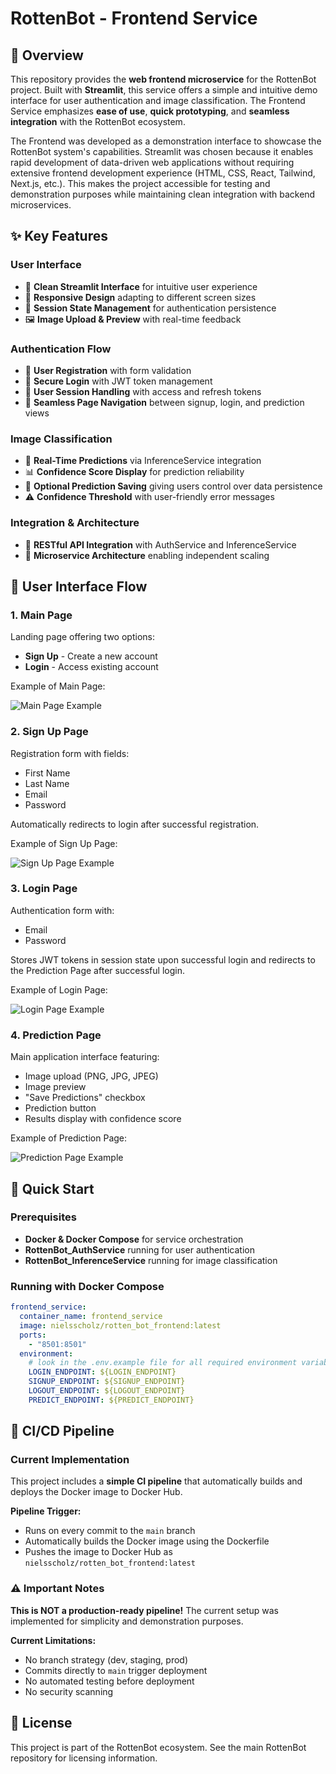 # RottenBot - Frontend Service

## 🎯 Overview

This repository provides the **web frontend microservice** for the RottenBot project. Built with **Streamlit**, this service offers a simple and intuitive demo interface for user authentication and image classification. The Frontend Service emphasizes **ease of use**, **quick prototyping**, and **seamless integration** with the RottenBot ecosystem.

The Frontend was developed as a demonstration interface to showcase the RottenBot system's capabilities. Streamlit was chosen because it enables rapid development of data-driven web applications without requiring extensive frontend development experience (HTML, CSS, React, Tailwind, Next.js, etc.). This makes the project accessible for testing and demonstration purposes while maintaining clean integration with backend microservices.

## ✨ Key Features

### User Interface
- 🎨 **Clean Streamlit Interface** for intuitive user experience
- 📱 **Responsive Design** adapting to different screen sizes
- 🔄 **Session State Management** for authentication persistence
- 🖼️ **Image Upload & Preview** with real-time feedback

### Authentication Flow
- 📝 **User Registration** with form validation
- 🔐 **Secure Login** with JWT token management
- 👤 **User Session Handling** with access and refresh tokens
- 🔄 **Seamless Page Navigation** between signup, login, and prediction views

### Image Classification
- 🤖 **Real-Time Predictions** via InferenceService integration
- 📊 **Confidence Score Display** for prediction reliability
- 💾 **Optional Prediction Saving** giving users control over data persistence
- ⚠️ **Confidence Threshold** with user-friendly error messages

### Integration & Architecture
- 🔗 **RESTful API Integration** with AuthService and InferenceService
- 🚀 **Microservice Architecture** enabling independent scaling

## 🎨 User Interface Flow

### 1. Main Page
Landing page offering two options:
- **Sign Up** - Create a new account
- **Login** - Access existing account

Example of Main Page: 

![Main Page Example](readme_images/main_page_example.png)

### 2. Sign Up Page
Registration form with fields:
- First Name
- Last Name
- Email
- Password

Automatically redirects to login after successful registration.

Example of Sign Up Page: 

![Sign Up Page Example](readme_images/signup_page_example.png)

### 3. Login Page
Authentication form with:
- Email
- Password

Stores JWT tokens in session state upon successful login and redirects to the Prediction Page after successful login.

Example of Login Page: 

![Login Page Example](readme_images/login_page_example.png)

### 4. Prediction Page
Main application interface featuring:
- Image upload (PNG, JPG, JPEG)
- Image preview
- "Save Predictions" checkbox
- Prediction button
- Results display with confidence score

Example of Prediction Page: 

![Prediction Page Example](readme_images/predict_page_example.png)

## 🚀 Quick Start

### Prerequisites
- **Docker & Docker Compose** for service orchestration
- **RottenBot_AuthService** running for user authentication
- **RottenBot_InferenceService** running for image classification

### Running with Docker Compose

```yaml
frontend_service:
  container_name: frontend_service
  image: nielsscholz/rotten_bot_frontend:latest
  ports:
    - "8501:8501"
  environment:
    # look in the .env.example file for all required environment variables and explanations.
    LOGIN_ENDPOINT: ${LOGIN_ENDPOINT}           
    SIGNUP_ENDPOINT: ${SIGNUP_ENDPOINT}     
    LOGOUT_ENDPOINT: ${LOGOUT_ENDPOINT}    
    PREDICT_ENDPOINT: ${PREDICT_ENDPOINT}       
```

## 🤖 CI/CD Pipeline

### Current Implementation

This project includes a **simple CI pipeline** that automatically builds and deploys the Docker image to Docker Hub.

**Pipeline Trigger:**
- Runs on every commit to the `main` branch
- Automatically builds the Docker image using the Dockerfile
- Pushes the image to Docker Hub as `nielsscholz/rotten_bot_frontend:latest`

### ⚠️ Important Notes

**This is NOT a production-ready pipeline!** The current setup was implemented for simplicity and demonstration purposes.

**Current Limitations:**
- No branch strategy (dev, staging, prod)
- Commits directly to `main` trigger deployment
- No automated testing before deployment
- No security scanning

## 📝 License

This project is part of the RottenBot ecosystem. See the main RottenBot repository for licensing information.
